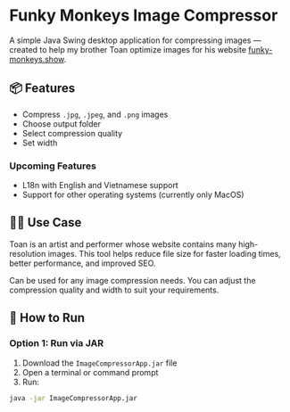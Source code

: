 # Funky Monkeys Image Compressor 

A simple Java Swing desktop application for compressing images — created to help my brother Toan optimize images for his website [funky-monkeys.show](https://funky-monkeys.show).

## 📦 Features

- Compress `.jpg`, `.jpeg`, and `.png` images
- Choose output folder
- Select compression quality
- Set width

### Upcoming Features
- L18n with English and Vietnamese support
- Support for other operating systems (currently only MacOS)

## 🧑‍💻 Use Case

Toan is an artist and performer whose website contains many high-resolution images. This tool helps reduce file size for faster loading times, better performance, and improved SEO.

Can be used for any image compression needs. You can adjust the compression quality and width to suit your requirements.

## 🚀 How to Run

### Option 1: Run via JAR

1. Download the `ImageCompressorApp.jar` file
2. Open a terminal or command prompt
3. Run:

```bash
java -jar ImageCompressorApp.jar
